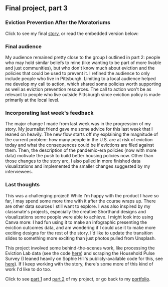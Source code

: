 ## Final project, part 3

### Eviction Prevention After the Moratoriums

Click to see my final [story](https://carnegiemellon.shorthandstories.com/eviction-prevention-after-the-moratoriums/index.html), or read the embedded version below:
<script src="https://carnegiemellon.shorthandstories.com/eviction-prevention-after-the-moratoriums/embed.js"></script>

### Final audience

My audience remained pretty close to the group I outlined in part 2: people who may hold similar beliefs to mine (like wanting to be part of more livable and just communities), but who don't know much about eviction and the policies that could be used to prevent it. I refined the audience to only include people who live in Pittsburgh. Limiting to a local audience helped me develop my call to action, which shared some policies worth supporting as well as eviction prevention resources. The call to action won't be as relevant to people who live outside Pittsburgh since eviction policy is made primarily at the local level.

### Incorporating last week's feedback

The major change I made from last week was in the progression of my story. My journalist friend gave me some advice for this last week that I leaned on heavily. The new flow starts off my explaining the magnitude of the current problem: how many people in the U.S. are at risk of eviction today and what the consequences could be if evictions are filed against them. Then, the description of the pandemic-era policies (now with more data) motivate the push to build better housing policies now. Other than those changes to the story arc, I also pulled in more finished data visualizations and implemented the smaller changes suggested by my interviewees.

### Last thoughts

This was a challenging project! While I'm happy with the product I have so far, I may spend some more time with it after the course wraps up. There are other data sources I still want to explore. I was also inspired by my classmate's projects, especially the creative Shorthand designs and visualizations some people were able to achieve. I might look into using Canva more: I had fun using it to make an infographic presenting the eviction outcomes data, and am wondering if I could use it to make more exciting designs for the rest of the story. I'd like to update the transition slides to something more exciting than just photos pulled from Unsplash.

This project involved some behind-the-scenes work, like processing the Eviction Lab data (see the code [here](https://github.com/emmayeager/DataVisPortfolio/blob/main/eviction_filings_processing.py)) and scraping the Household Pulse Survey (I leaned heavily on Sophie Hill's publicly-available code for this, see [here](https://www.sophie-e-hill.com/post/2021-09-12-downloading-the-census-household-pulse-survey-in-r/)). If I keep working with the story, there's some more of this kind of work I'd like to do too.

Click to see [part 1](/finalpt1.md) and [part 2](/finalpt2.md) of my project, or go back to my [portfolio](https://emmayeager.github.io/DataVisPortfolio/).
